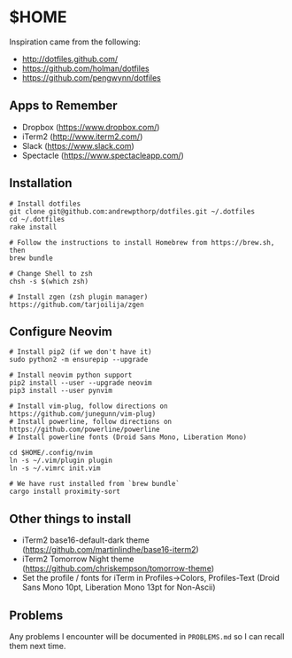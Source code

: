 # $HOME

Inspiration came from the following:

* http://dotfiles.github.com/
* https://github.com/holman/dotfiles
* https://github.com/pengwynn/dotfiles

## Apps to Remember

* Dropbox (https://www.dropbox.com/)
* iTerm2 (http://www.iterm2.com/)
* Slack (https://www.slack.com)
* Spectacle (https://www.spectacleapp.com/)

## Installation

    # Install dotfiles
    git clone git@github.com:andrewpthorp/dotfiles.git ~/.dotfiles
    cd ~/.dotfiles
    rake install

    # Follow the instructions to install Homebrew from https://brew.sh, then
    brew bundle

    # Change Shell to zsh
    chsh -s $(which zsh)

    # Install zgen (zsh plugin manager)
    https://github.com/tarjoilija/zgen

## Configure Neovim

    # Install pip2 (if we don't have it)
    sudo python2 -m ensurepip --upgrade

    # Install neovim python support
    pip2 install --user --upgrade neovim
    pip3 install --user pynvim

    # Install vim-plug, follow directions on https://github.com/junegunn/vim-plug)
    # Install powerline, follow directions on https://github.com/powerline/powerline
    # Install powerline fonts (Droid Sans Mono, Liberation Mono)

    cd $HOME/.config/nvim
    ln -s ~/.vim/plugin plugin
    ln -s ~/.vimrc init.vim

    # We have rust installed from `brew bundle`
    cargo install proximity-sort

## Other things to install

- iTerm2 base16-default-dark theme (https://github.com/martinlindhe/base16-iterm2)
- iTerm2 Tomorrow Night theme (https://github.com/chriskempson/tomorrow-theme)
- Set the profile / fonts for iTerm in Profiles->Colors, Profiles-Text (Droid Sans Mono 10pt, Liberation Mono 13pt for Non-Ascii)

## Problems

Any problems I encounter will be documented in `PROBLEMS.md` so I can recall them next time.

